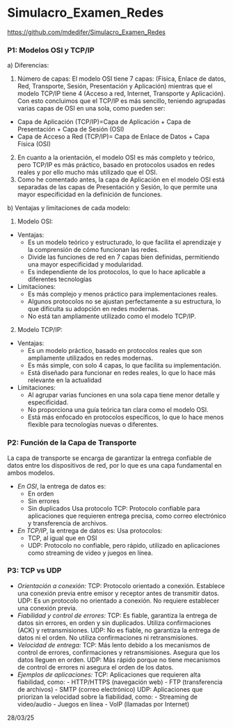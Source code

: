 # Simulacro_Examen_Redes

https://github.com/mdedifer/Simulacro_Examen_Redes

### P1: Modelos OSI y TCP/IP
a) Diferencias:
1.	Número de capas: El modelo OSI tiene 7 capas: (Física, Enlace de datos, Red, Transporte, Sesión, Presentación y Aplicación) mientras que el modelo TCP/IP tiene 4 (Acceso a red, Internet, Transporte y Aplicación). Con esto concluimos que el TCP/IP es más sencillo, teniendo agrupadas varias capas de OSI en una sola, como pueden ser:
  -	Capa de Aplicación (TCP/IP)=Capa de Aplicación + Capa de Presentación + Capa de Sesión (OSI)
  -	Capa de Acceso a Red (TCP/IP)= Capa de Enlace de Datos + Capa Física (OSI)
2. En cuanto a la orientación, el modelo OSI es más completo y teórico, pero TCP/IP es más práctico, basado en protocolos usados en redes reales y por ello mucho más utilizado que el OSI.
3. Como he comentado antes, la capa de Aplicación en el modelo OSI está separadas de las capas de Presentación y Sesión, lo que permite una mayor especificidad en la definición de funciones.

b) Ventajas y limitaciones de cada modelo:
1. Modelo OSI:
  * Ventajas:
    - Es un modelo teórico y estructurado, lo que facilita el aprendizaje y la comprensión de cómo funcionan las redes.
    - Divide las funciones de red en 7 capas bien definidas, permitiendo una mayor especificidad y modularidad.
    - Es independiente de los protocolos, lo que lo hace aplicable a diferentes tecnologías
  * Limitaciones:
    - Es más complejo y menos práctico para implementaciones reales.
    - Algunos protocolos no se ajustan perfectamente a su estructura, lo que dificulta su adopción en redes modernas.
    - No está tan ampliamente utilizado como el modelo TCP/IP.
  
2. Modelo TCP/IP:
  * Ventajas:
    - Es un modelo práctico, basado en protocolos reales que son ampliamente utilizados en redes modernas.
    - Es más simple, con solo 4 capas, lo que facilita su implementación.
    - Está diseñado para funcionar en redes reales, lo que lo hace más relevante en la actualidad
  * Limitaciones:
    - Al agrupar varias funciones en una sola capa tiene menor detalle y especificidad.
    - No proporciona una guía teórica tan clara como el modelo OSI.
    - Está más enfocado en protocolos específicos, lo que lo hace menos flexible para tecnologías nuevas o diferentes.

### P2: Función de la Capa de Transporte
La capa de transporte se encarga de garantizar la entrega confiable de datos entre los dispositivos de red, por lo que es una capa fundamental en ambos modelos.
* *En OSI*, la entrega de datos es:
  - En orden
  - Sin errores
  - Sin duplicados
  Usa protocolo TCP: Protocolo confiable para aplicaciones que requieren entrega precisa, como correo electrónico y transferencia de archivos.
* *En TCP/IP*, la entrega de datos es:
Usa protocolos:
  - TCP, al igual que en OSI
  - UDP: Protocolo no confiable, pero rápido, utilizado en aplicaciones como streaming de video y juegos en línea.

### P3: TCP vs UDP
* *Orientación a conexión:*
  TCP: Protocolo orientado a conexión. Establece una conexión previa entre emisor y receptor antes de transmitir datos.
  UDP: Es un protocolo no orientado a conexión. No requiere establecer una conexión previa.
* *Fiabilidad y control de errores:*
  TCP: Es fiable, garantiza la entrega de datos sin errores, en orden y sin duplicados. Utiliza confirmaciones (ACK) y retransmisiones.
  UDP: No es fiable, no garantiza la entrega de datos ni el orden. No utiliza confirmaciones ni retransmisiones.
* *Velocidad de entrega:*
  TCP: Más lento debido a los mecanismos de control de errores, confirmaciones y retransmisiones. Asegura que los datos lleguen en orden.
  UDP: Más rápido porque no tiene mecanismos de control de errores ni asegura el orden de los datos.
* *Ejemplos de aplicaciones:*
  TCP: Aplicaciones que requieren alta fiabilidad, como: - HTTP/HTTPS (navegación web) - FTP (transferencia de archivos) - SMTP (correo electrónico)
  UDP: Aplicaciones que priorizan la velocidad sobre la fiabilidad, como: - Streaming de video/audio - Juegos en línea - VoIP (llamadas por Internet)


28/03/25
